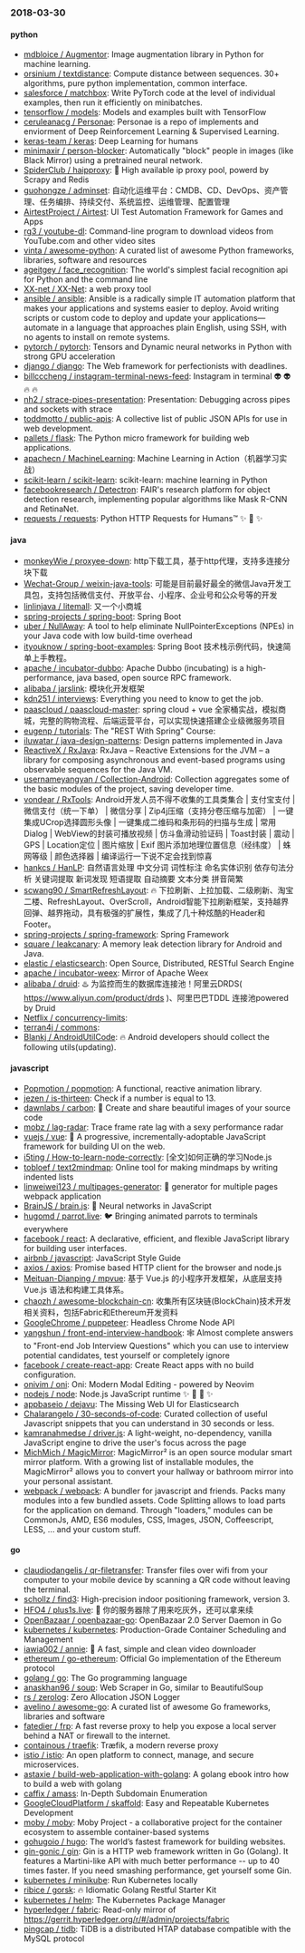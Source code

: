 ### 2018-03-30

#### python
* [mdbloice / Augmentor](https://github.com/mdbloice/Augmentor): Image augmentation library in Python for machine learning.
* [orsinium / textdistance](https://github.com/orsinium/textdistance): Compute distance between sequences. 30+ algorithms, pure python implementation, common interface.
* [salesforce / matchbox](https://github.com/salesforce/matchbox): Write PyTorch code at the level of individual examples, then run it efficiently on minibatches.
* [tensorflow / models](https://github.com/tensorflow/models): Models and examples built with TensorFlow
* [ceruleanacg / Personae](https://github.com/ceruleanacg/Personae): Personae is a repo of implements and enviorment of Deep Reinforcement Learning & Supervised Learning.
* [keras-team / keras](https://github.com/keras-team/keras): Deep Learning for humans
* [minimaxir / person-blocker](https://github.com/minimaxir/person-blocker): Automatically "block" people in images (like Black Mirror) using a pretrained neural network.
* [SpiderClub / haipproxy](https://github.com/SpiderClub/haipproxy): 💖 High available ip proxy pool, powerd by Scrapy and Redis
* [guohongze / adminset](https://github.com/guohongze/adminset): 自动化运维平台：CMDB、CD、DevOps、资产管理、任务编排、持续交付、系统监控、运维管理、配置管理
* [AirtestProject / Airtest](https://github.com/AirtestProject/Airtest): UI Test Automation Framework for Games and Apps
* [rg3 / youtube-dl](https://github.com/rg3/youtube-dl): Command-line program to download videos from YouTube.com and other video sites
* [vinta / awesome-python](https://github.com/vinta/awesome-python): A curated list of awesome Python frameworks, libraries, software and resources
* [ageitgey / face_recognition](https://github.com/ageitgey/face_recognition): The world's simplest facial recognition api for Python and the command line
* [XX-net / XX-Net](https://github.com/XX-net/XX-Net): a web proxy tool
* [ansible / ansible](https://github.com/ansible/ansible): Ansible is a radically simple IT automation platform that makes your applications and systems easier to deploy. Avoid writing scripts or custom code to deploy and update your applications— automate in a language that approaches plain English, using SSH, with no agents to install on remote systems.
* [pytorch / pytorch](https://github.com/pytorch/pytorch): Tensors and Dynamic neural networks in Python with strong GPU acceleration
* [django / django](https://github.com/django/django): The Web framework for perfectionists with deadlines.
* [billcccheng / instagram-terminal-news-feed](https://github.com/billcccheng/instagram-terminal-news-feed): Instagram in terminal 👽 👽 🔥 🔥
* [nh2 / strace-pipes-presentation](https://github.com/nh2/strace-pipes-presentation): Presentation: Debugging across pipes and sockets with strace
* [toddmotto / public-apis](https://github.com/toddmotto/public-apis): A collective list of public JSON APIs for use in web development.
* [pallets / flask](https://github.com/pallets/flask): The Python micro framework for building web applications.
* [apachecn / MachineLearning](https://github.com/apachecn/MachineLearning): Machine Learning in Action（机器学习实战）
* [scikit-learn / scikit-learn](https://github.com/scikit-learn/scikit-learn): scikit-learn: machine learning in Python
* [facebookresearch / Detectron](https://github.com/facebookresearch/Detectron): FAIR's research platform for object detection research, implementing popular algorithms like Mask R-CNN and RetinaNet.
* [requests / requests](https://github.com/requests/requests): Python HTTP Requests for Humans™ ✨ 🍰 ✨

#### java
* [monkeyWie / proxyee-down](https://github.com/monkeyWie/proxyee-down): http下载工具，基于http代理，支持多连接分块下载
* [Wechat-Group / weixin-java-tools](https://github.com/Wechat-Group/weixin-java-tools): 可能是目前最好最全的微信Java开发工具包，支持包括微信支付、开放平台、小程序、企业号和公众号等的开发
* [linlinjava / litemall](https://github.com/linlinjava/litemall): 又一个小商城
* [spring-projects / spring-boot](https://github.com/spring-projects/spring-boot): Spring Boot
* [uber / NullAway](https://github.com/uber/NullAway): A tool to help eliminate NullPointerExceptions (NPEs) in your Java code with low build-time overhead
* [ityouknow / spring-boot-examples](https://github.com/ityouknow/spring-boot-examples): Spring Boot 技术栈示例代码，快速简单上手教程。
* [apache / incubator-dubbo](https://github.com/apache/incubator-dubbo): Apache Dubbo (incubating) is a high-performance, java based, open source RPC framework.
* [alibaba / jarslink](https://github.com/alibaba/jarslink): 模块化开发框架
* [kdn251 / interviews](https://github.com/kdn251/interviews): Everything you need to know to get the job.
* [paascloud / paascloud-master](https://github.com/paascloud/paascloud-master): spring cloud + vue 全家桶实战，模拟商城，完整的购物流程、后端运营平台，可以实现快速搭建企业级微服务项目
* [eugenp / tutorials](https://github.com/eugenp/tutorials): The "REST With Spring" Course:
* [iluwatar / java-design-patterns](https://github.com/iluwatar/java-design-patterns): Design patterns implemented in Java
* [ReactiveX / RxJava](https://github.com/ReactiveX/RxJava): RxJava – Reactive Extensions for the JVM – a library for composing asynchronous and event-based programs using observable sequences for the Java VM.
* [usernameyangyan / Collection-Android](https://github.com/usernameyangyan/Collection-Android): Collection aggregates some of the basic modules of the project, saving developer time.
* [vondear / RxTools](https://github.com/vondear/RxTools): Android开发人员不得不收集的工具类集合 | 支付宝支付 | 微信支付（统一下单） | 微信分享 | Zip4j压缩（支持分卷压缩与加密） | 一键集成UCrop选择圆形头像 | 一键集成二维码和条形码的扫描与生成 | 常用Dialog | WebView的封装可播放视频 | 仿斗鱼滑动验证码 | Toast封装 | 震动 | GPS | Location定位 | 图片缩放 | Exif 图片添加地理位置信息（经纬度） | 蛛网等级 | 颜色选择器 | 编译运行一下说不定会找到惊喜
* [hankcs / HanLP](https://github.com/hankcs/HanLP): 自然语言处理 中文分词 词性标注 命名实体识别 依存句法分析 关键词提取 新词发现 短语提取 自动摘要 文本分类 拼音简繁
* [scwang90 / SmartRefreshLayout](https://github.com/scwang90/SmartRefreshLayout): 🔥 下拉刷新、上拉加载、二级刷新、淘宝二楼、RefreshLayout、OverScroll，Android智能下拉刷新框架，支持越界回弹、越界拖动，具有极强的扩展性，集成了几十种炫酷的Header和 Footer。
* [spring-projects / spring-framework](https://github.com/spring-projects/spring-framework): Spring Framework
* [square / leakcanary](https://github.com/square/leakcanary): A memory leak detection library for Android and Java.
* [elastic / elasticsearch](https://github.com/elastic/elasticsearch): Open Source, Distributed, RESTful Search Engine
* [apache / incubator-weex](https://github.com/apache/incubator-weex): Mirror of Apache Weex
* [alibaba / druid](https://github.com/alibaba/druid): ♨️ 为监控而生的数据库连接池！阿里云DRDS( https://www.aliyun.com/product/drds )、阿里巴巴TDDL 连接池powered by Druid
* [Netflix / concurrency-limits](https://github.com/Netflix/concurrency-limits): 
* [terran4j / commons](https://github.com/terran4j/commons): 
* [Blankj / AndroidUtilCode](https://github.com/Blankj/AndroidUtilCode): 🔥 Android developers should collect the following utils(updating).

#### javascript
* [Popmotion / popmotion](https://github.com/Popmotion/popmotion): A functional, reactive animation library.
* [jezen / is-thirteen](https://github.com/jezen/is-thirteen): Check if a number is equal to 13.
* [dawnlabs / carbon](https://github.com/dawnlabs/carbon): 🎨 Create and share beautiful images of your source code
* [mobz / lag-radar](https://github.com/mobz/lag-radar): Trace frame rate lag with a sexy performance radar
* [vuejs / vue](https://github.com/vuejs/vue): 🖖 A progressive, incrementally-adoptable JavaScript framework for building UI on the web.
* [i5ting / How-to-learn-node-correctly](https://github.com/i5ting/How-to-learn-node-correctly): [全文]如何正确的学习Node.js
* [tobloef / text2mindmap](https://github.com/tobloef/text2mindmap): Online tool for making mindmaps by writing indented lists
* [linweiwei123 / multipages-generator](https://github.com/linweiwei123/multipages-generator): 🥇 generator for multiple pages webpack application
* [BrainJS / brain.js](https://github.com/BrainJS/brain.js): 🤖 Neural networks in JavaScript
* [hugomd / parrot.live](https://github.com/hugomd/parrot.live): 🐦 Bringing animated parrots to terminals everywhere
* [facebook / react](https://github.com/facebook/react): A declarative, efficient, and flexible JavaScript library for building user interfaces.
* [airbnb / javascript](https://github.com/airbnb/javascript): JavaScript Style Guide
* [axios / axios](https://github.com/axios/axios): Promise based HTTP client for the browser and node.js
* [Meituan-Dianping / mpvue](https://github.com/Meituan-Dianping/mpvue): 基于 Vue.js 的小程序开发框架，从底层支持 Vue.js 语法和构建工具体系。
* [chaozh / awesome-blockchain-cn](https://github.com/chaozh/awesome-blockchain-cn): 收集所有区块链(BlockChain)技术开发相关资料，包括Fabric和Ethereum开发资料
* [GoogleChrome / puppeteer](https://github.com/GoogleChrome/puppeteer): Headless Chrome Node API
* [yangshun / front-end-interview-handbook](https://github.com/yangshun/front-end-interview-handbook): 🕸 Almost complete answers to "Front-end Job Interview Questions" which you can use to interview potential candidates, test yourself or completely ignore
* [facebook / create-react-app](https://github.com/facebook/create-react-app): Create React apps with no build configuration.
* [onivim / oni](https://github.com/onivim/oni): Oni: Modern Modal Editing - powered by Neovim
* [nodejs / node](https://github.com/nodejs/node): Node.js JavaScript runtime ✨ 🐢 🚀 ✨
* [appbaseio / dejavu](https://github.com/appbaseio/dejavu): The Missing Web UI for Elasticsearch
* [Chalarangelo / 30-seconds-of-code](https://github.com/Chalarangelo/30-seconds-of-code): Curated collection of useful Javascript snippets that you can understand in 30 seconds or less.
* [kamranahmedse / driver.js](https://github.com/kamranahmedse/driver.js): A light-weight, no-dependency, vanilla JavaScript engine to drive the user's focus across the page
* [MichMich / MagicMirror](https://github.com/MichMich/MagicMirror): MagicMirror² is an open source modular smart mirror platform. With a growing list of installable modules, the MagicMirror² allows you to convert your hallway or bathroom mirror into your personal assistant.
* [webpack / webpack](https://github.com/webpack/webpack): A bundler for javascript and friends. Packs many modules into a few bundled assets. Code Splitting allows to load parts for the application on demand. Through "loaders," modules can be CommonJs, AMD, ES6 modules, CSS, Images, JSON, Coffeescript, LESS, ... and your custom stuff.

#### go
* [claudiodangelis / qr-filetransfer](https://github.com/claudiodangelis/qr-filetransfer): Transfer files over wifi from your computer to your mobile device by scanning a QR code without leaving the terminal.
* [schollz / find3](https://github.com/schollz/find3): High-precision indoor positioning framework, version 3.
* [HFO4 / plus1s.live](https://github.com/HFO4/plus1s.live): 🐸 你的服务器除了用来吃灰外，还可以拿来续
* [OpenBazaar / openbazaar-go](https://github.com/OpenBazaar/openbazaar-go): OpenBazaar 2.0 Server Daemon in Go
* [kubernetes / kubernetes](https://github.com/kubernetes/kubernetes): Production-Grade Container Scheduling and Management
* [iawia002 / annie](https://github.com/iawia002/annie): 👾 A fast, simple and clean video downloader
* [ethereum / go-ethereum](https://github.com/ethereum/go-ethereum): Official Go implementation of the Ethereum protocol
* [golang / go](https://github.com/golang/go): The Go programming language
* [anaskhan96 / soup](https://github.com/anaskhan96/soup): Web Scraper in Go, similar to BeautifulSoup
* [rs / zerolog](https://github.com/rs/zerolog): Zero Allocation JSON Logger
* [avelino / awesome-go](https://github.com/avelino/awesome-go): A curated list of awesome Go frameworks, libraries and software
* [fatedier / frp](https://github.com/fatedier/frp): A fast reverse proxy to help you expose a local server behind a NAT or firewall to the internet.
* [containous / traefik](https://github.com/containous/traefik): Træfik, a modern reverse proxy
* [istio / istio](https://github.com/istio/istio): An open platform to connect, manage, and secure microservices.
* [astaxie / build-web-application-with-golang](https://github.com/astaxie/build-web-application-with-golang): A golang ebook intro how to build a web with golang
* [caffix / amass](https://github.com/caffix/amass): In-Depth Subdomain Enumeration
* [GoogleCloudPlatform / skaffold](https://github.com/GoogleCloudPlatform/skaffold): Easy and Repeatable Kubernetes Development
* [moby / moby](https://github.com/moby/moby): Moby Project - a collaborative project for the container ecosystem to assemble container-based systems
* [gohugoio / hugo](https://github.com/gohugoio/hugo): The world’s fastest framework for building websites.
* [gin-gonic / gin](https://github.com/gin-gonic/gin): Gin is a HTTP web framework written in Go (Golang). It features a Martini-like API with much better performance -- up to 40 times faster. If you need smashing performance, get yourself some Gin.
* [kubernetes / minikube](https://github.com/kubernetes/minikube): Run Kubernetes locally
* [ribice / gorsk](https://github.com/ribice/gorsk): 🔥 Idiomatic Golang Restful Starter Kit
* [kubernetes / helm](https://github.com/kubernetes/helm): The Kubernetes Package Manager
* [hyperledger / fabric](https://github.com/hyperledger/fabric): Read-only mirror of https://gerrit.hyperledger.org/r/#/admin/projects/fabric
* [pingcap / tidb](https://github.com/pingcap/tidb): TiDB is a distributed HTAP database compatible with the MySQL protocol
